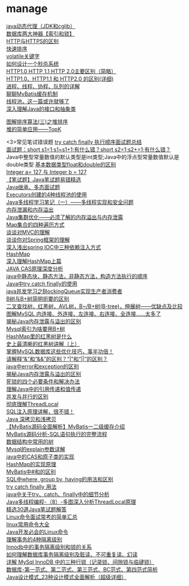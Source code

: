 # manage
<a href="http://www.cnblogs.com/jqyp/archive/2010/08/20/1805041.html">java动态代理（JDK和cglib）</a></br>
<a href="https://juejin.im/post/5b55b842f265da0f9e589e79#comment">数据库两大神器【索引和锁】</a></br>
<a href="https://www.cnblogs.com/wqhwe/p/5407468.html">HTTP与HTTPS的区别</a></br>
<a href="https://blog.csdn.net/morewindows/article/details/6684558">快速排序</a></br>
<a href="https://juejin.im/post/5a2b53b7f265da432a7b821c">volatile关键字</a></br>
<a href="https://blog.csdn.net/suifeng3051/article/details/52607544">如何设计一个秒杀系统</a></br>
<a href="https://blog.csdn.net/linsongbin1/article/details/54980801">HTTP1.0 HTTP 1.1 HTTP 2.0主要区别（简略）</a></br>
<a href="https://www.cnblogs.com/heluan/p/8620312.html">HTTP1.0、HTTP1.1 和 HTTP2.0 的区别(详细)</a></br>
<a href="https://www.imooc.com/article/31751">进程、线程、协程、队列的详解</a></br>
<a href="https://tech.meituan.com/mybatis_cache.html">聊聊MyBatis缓存机制</a></br>
<a href="https://www.jianshu.com/p/210eab345423">线程池，这一篇或许就够了</a></br>
<a href="https://www.cnblogs.com/dolphin0520/p/3811437.html">深入理解Java的接口和抽象类</a></br>

<a href="https://www.cnblogs.com/chengxiao/p/6129630.html">图解排序算法(三)之堆排序</a></br>
<a href="https://blog.csdn.net/LYJwonderful/article/details/80304660">堆的简单应用——TopK</a></br>


<3>常见笔试错误题</h3>
<a href="https://www.cnblogs.com/superFish2016/p/6687549.html">try catch finally 执行顺序面试题总结</a></br>
<a href="https://blog.csdn.net/u012110719/article/details/46316627">面试题：short s1=1;s1=s1+1;有什么错？short s2=1;s2+=1;有什么错？</a></br>
Java中整型常量数值的默认类型是int类型;Java中的浮点型常量数值默认是double类型
<a href="https://www.cnblogs.com/liutianci/p/8443372.html">基本数据类型float和double的区别</a></br>
<a href="https://blog.csdn.net/qiaoijun/article/details/48878039">Integer a= 127 与 Integer b = 127</a></br>
<a href="https://www.cnblogs.com/hglibin/p/9425306.html">【笔试题】Java笔试题易错精选</a></br>
<a href="https://blog.csdn.net/qq_27258799/article/details/51194598">Java继承、多态面试题</a></br>
<a href="https://www.cnblogs.com/ljp-sun/p/6580147.html">Executors创建的4种线程池的使用</a></br>
<a href="https://www.cnblogs.com/love-Stefanie/p/6706507.html">Java多线程学习笔记（一）——多线程实现和安全问题</a></br>
<a href="https://blog.csdn.net/u012813201/article/details/73793668">内存泄漏和内存溢出</a></br>
<a href="https://blog.csdn.net/xvshu/article/details/47666961?utm_source=blogkpcl15">Java集群优化——必须了解的内存溢出与内存泄露</a></br>
<a href="https://www.cnblogs.com/blest-future/p/4628871.html">Map集合的四种遍历方式</a></br>
<a href="https://www.cnblogs.com/jiabin-zhu/articles/2920398.html">谈谈对MVC的理解</a></br>
<a href="https://blog.csdn.net/qq_36093146/article/details/53939779">谈谈你对Spring框架的理解</a></br>
<a href="https://blog.csdn.net/u011637069/article/details/51958918">深入浅出spring IOC中三种依赖注入方式</a></br>
<a href="http://www.cnblogs.com/chenssy/p/3521565.html">HashMap</a></br>
<a href="https://www.cnblogs.com/softidea/p/7261111.html">深入理解HashMap上篇</a></br>
<a href="https://blog.csdn.net/Hsuxu/article/details/9467651">JAVA CAS原理深度分析</a></br>
<a href="https://blog.csdn.net/lurao/article/details/51225842">java中静态块，静态方法，非静态方法，构造方法执行的顺序</a></br>
<a href="https://blog.csdn.net/yuanmoxun0217/article/details/80939114">Java中try catch finally的使用</a></br>
<a href="https://blog.csdn.net/tomcat_2014/article/details/60135152">java并发学习之BlockingQueue实现生产者消费者</a></br>
<a href="https://blog.csdn.net/zhuanzhe117/article/details/78039692">B树与B+树简明扼要的区别</a></br>
<a href="https://blog.csdn.net/bigtree_3721/article/details/78172634?locationNum=5&fps=1">二叉查找树，红黑树，AVL树，B~/B+树(B-tree)，伸展树——优缺点及比较</a></br>
<a href="https://blog.csdn.net/plg17/article/details/78758593">	图解MySQL 内连接、外连接、左连接、右连接、全连接……太多了</a></br>
<a href="http://developer.51cto.com/art/201009/227274.htm">揭秘Java内存泄露与溢出的区别</a></br>
<a href="https://my.oschina.net/chener/blog/1603098">Mysql索引为啥要用B+树</a></br>
<a href="https://blog.csdn.net/u014590757/article/details/80208923">HashMap里的红黑树是什么</a></br>
<a href="http://www.cnblogs.com/CarpenterLee/p/5503882.html">史上最清晰的红黑树讲解（上）</a></br>
<a href="https://www.sunjs.com/article/detail/a17956c49cc14799b6604bb1b58c66c8.html">掌握MySQL数据库这些优化技巧，事半功倍！</a></br>
<a href="https://blog.csdn.net/SYoung_7/article/details/80277917">请解释“&”和“&&”的区别？“|”和“||”的区别？</a></br>
<a href="https://www.jianshu.com/p/e8bbee3c1c4a">java中error和exception的区别</a></br>
<a href="http://developer.51cto.com/art/201009/227274.htm">揭秘Java内存泄露与溢出的区别</a></br>
<a href="https://blog.csdn.net/guaiguaihenguai/article/details/80303835">死锁的四个必要条件和解决办法</a></br>
<a href="http://www.cnblogs.com/binyue/p/3862276.html">理解Java中的引用传递和值传递</a></br>
<a href="https://blog.csdn.net/java_zero2one/article/details/51477791">并发与并行的区别</a></br>
<a href="https://blog.csdn.net/lufeng20/article/details/24314381">彻底理解ThreadLocal</a></br>
<a href="https://blog.csdn.net/stilling2006/article/details/8526458">SQL注入原理讲解，很不错！</a></br>
<a href="https://my.oschina.net/jackieyeah/blog/206391">Java 深拷贝和浅拷贝</a></br>
<a href="https://www.jb51.net/article/116039.htm">【MyBatis源码全面解析】MyBatis一二级缓存介绍</a></br>
<a href="https://www.cnblogs.com/luoxn28/p/5932648.html">MyBatis源码分析-SQL语句执行的完整流程</a></br>
<a href="https://blog.csdn.net/hero_myself/article/details/52080969">数据结构中常用的树</a></br>
<a href="http://www.snowruin.com/?p=1665">Mysql的explain参数详解</a></br>
<a href="https://www.jianshu.com/p/a533cbb740c6">java中的CAS和原子类的实现</a></br>
<a href="http://www.importnew.com/16301.html">HashMap的实现原理</a></br>
<a href="https://www.cnblogs.com/sunny3096/p/8590901.html">MyBatis中#和的区别</a></br>
<a href="https://blog.csdn.net/Shine_rise/article/details/54934242">SQL中where, group by, having的用法和区别</a></br>
<a href="https://www.cnblogs.com/aspirant/p/6789040.html?utm_source=itdadao&utm_medium=referral">try catch finally 用法</a></br>
<a href="https://blog.csdn.net/mxd446814583/article/details/80355572">java中关于try、catch、finally中的细节分析</a></br>
<a href="https://blog.csdn.net/xlgen157387/article/details/78297568">Java多线程编程-（8）-多图深入分析ThreadLocal原理</a></br>
<a href="https://www.cnblogs.com/lanxuezaipiao/p/3371224.html">精选30道Java笔试题解答</a></br>
<a href="https://www.cnblogs.com/yangyquin/p/4921616.html">Linux命令面试常考的简单汇总</a></br>
<a href="https://www.imuo.com/a/f68d8bc5acfde467295195822f093b447b5c0e0e0a54e86726d62c0cd5a06008">linux常用命令大全</a></br>
<a href="http://www.importnew.com/17354.html">Java开发必会的Linux命令</a></br>
<a href="https://blog.csdn.net/qq_33290787/article/details/51924963">理解事务的4种隔离级别</a></br>
<a href="https://tech.meituan.com/innodb_lock.html">Innodb中的事务隔离级别和锁的关系</a></br>
<a href="http://www.php.cn/mysql-tutorials-410177.html">如何理解数据库事务隔离级别及脏读、不可重复读、幻读</a></br>
<a href="https://juejin.im/post/5b8577c26fb9a01a143fe04e">详解 MySql InnoDB 中的三种行锁（记录锁、间隙锁与临键锁）</a></br>
<a href="https://blog.csdn.net/Dove_Knowledge/article/details/71434960">数据库-第一范式、第二范式、第三范式、BC范式、第四范式简析</a></br>
<a href="http://c.biancheng.net/design_pattern/">Java设计模式_23种设计模式全面解析（超级详细）</a></br>
